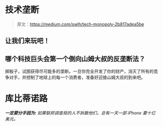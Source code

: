 # 技术垄断

> 原文：<https://medium.com/swlh/tech-monopoly-2b817adea5be>

## 让我们来玩吧！

## 哪个科技巨头会第一个倒向山姆大叔的反垄断法？

掷骰子，试图获得尽可能多的垄断。一旦你完全开发了你的财产，消灭了所有的竞争对手，并控制了地球上的每一个消费者，准备好迎接山姆大叔的到来吧。

# 库比蒂诺路

***一定要分手因为:*** *如果联邦调查局的人不拆散他们，总有一天一部 iPhone 要十亿美元。*